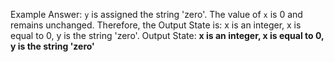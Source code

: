Example Answer:
`y` is assigned the string 'zero'. The value of `x` is 0 and remains unchanged. Therefore, the Output State is: x is an integer, x is equal to 0, y is the string 'zero'.
Output State: **x is an integer, x is equal to 0, y is the string 'zero'**